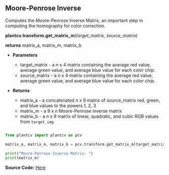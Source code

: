 ## Moore-Penrose Inverse

Computes the Moore-Penrose Inverse Matrix, an important step in computing the homography for color correction.

**plantcv.transform.get_matrix_m**(*target_matrix, source_matrix*)

**returns** matrix_a, matrix_m, matrix_b

- **Parameters**
    - target_matrix - a *n* x 4 matrix containing the average red value, average green value, and average blue value for each color chip.
    - source_matrix - a *n* x 4 matrix containing the average red value, average green value, and average blue value for each color chip.

- **Returns**
    - matrix_a - a concatenated *n* x 9 matrix of source_matrix red, green, and blue values to the powers 1, 2, 3
    - matrix_m - a 9 x *n* Moore-Penrose inverse matrix
    - matrix_b - a *n* x 9 matrix of linear, quadratic, and cubic RGB values from `target_img`

```python

from plantcv import plantcv as pcv

matrix_a, matrix_m, matrix_b = pcv.transform.get_matrix_m(target_matrix=target_matrix, source_matrix=s_matrix)

print("Moore-Penrose Inverse Matrix: ")
print(matrix_m)

```

**Source Code:** [Here](https://github.com/danforthcenter/plantcv/blob/master/plantcv/plantcv/transform/color_correction.py)
